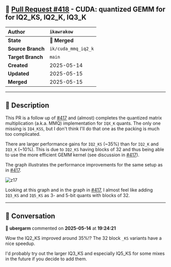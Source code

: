 ## 🔀 [Pull Request #418](https://github.com/ikawrakow/ik_llama.cpp/pull/418) - CUDA: quantized GEMM for for IQ2_KS, IQ2_K, IQ3_K

| **Author** | `ikawrakow` |
| :--- | :--- |
| **State** | 🔀 **Merged** |
| **Source Branch** | `ik/cuda_mmq_iq2_k` |
| **Target Branch** | `main` |
| **Created** | 2025-05-14 |
| **Updated** | 2025-05-15 |
| **Merged** | 2025-05-15 |

---

## 📄 Description

This PR is a follow up of [#417](https://github.com/ikawrakow/ik_llama.cpp/issues/417) and (almost) completes the quantized matrix multiplication (a.k.a. MMQ) implementation for `IQX_K` quants. The only one missing is `IQ4_KSS`, but I don't think I'll do that one as the packing is much too complicated.

There are larger performance gains for `IQ2_KS`  (~35%) than for `IQ2_K` and `IQ3_K` (~10%). This is due to `IQ2_KS` having blocks of 32 and thus being able to use the more efficient GEMM kernel (see discussion in [#417](https://github.com/ikawrakow/ik_llama.cpp/issues/417)).

The graph illustrates the performance improvements for the same setup as in [#417](https://github.com/ikawrakow/ik_llama.cpp/issues/417). 

![z17](https://github.com/user-attachments/assets/5aac9e16-569a-4d02-9001-8c76965bd7a6)

Looking at this graph and in the graph in [#417](https://github.com/ikawrakow/ik_llama.cpp/issues/417), I almost feel like adding `IQ3_KS` and `IQ5_KS` as 3- and 5-bit quants with blocks of 32.

---

## 💬 Conversation

👤 **ubergarm** commented on **2025-05-14** at **19:24:21**

Wow the IQ2_KS improved around 35%!? The 32 block `_KS` variants have a nice speedup. 

I'd probably try out the larger IQ3_KS and especially IQ5_KS for some mixes in the future if you decide to add them.